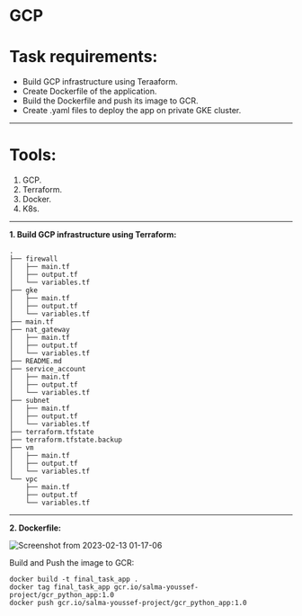 # GCP
# Task requirements:
- Build GCP infrastructure using Teraaform.
- Create Dockerfile of the application.
- Build the Dockerfile and push its image to GCR.
- Create .yaml files to deploy the app on private GKE cluster.
------------------------------------
# Tools:
1. GCP.
2. Terraform.
3. Docker.
4. K8s.
--------------------------------------
**1. Build GCP infrastructure using Terraform:**
```
.
├── firewall
│   ├── main.tf
│   ├── output.tf
│   └── variables.tf
├── gke
│   ├── main.tf
│   ├── output.tf
│   └── variables.tf
├── main.tf
├── nat_gateway
│   ├── main.tf
│   ├── output.tf
│   └── variables.tf
├── README.md
├── service_account
│   ├── main.tf
│   ├── output.tf
│   └── variables.tf
├── subnet
│   ├── main.tf
│   ├── output.tf
│   └── variables.tf
├── terraform.tfstate
├── terraform.tfstate.backup
├── vm
│   ├── main.tf
│   ├── output.tf
│   └── variables.tf
└── vpc
    ├── main.tf
    ├── output.tf
    └── variables.tf
```
-------------------------------------------
**2. Dockerfile:**

![Screenshot from 2023-02-13 01-17-06](https://user-images.githubusercontent.com/110994084/218343229-3f0a7253-d05b-4f35-b5d3-fb7ef37ca5e4.png)

Build and Push the image to GCR:
```
docker build -t final_task_app .
docker tag final_task_app gcr.io/salma-youssef-project/gcr_python_app:1.0
docker push gcr.io/salma-youssef-project/gcr_python_app:1.0

```
